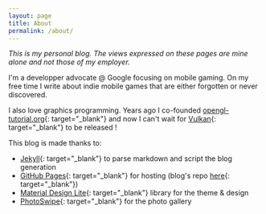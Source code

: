 ```yaml
---
layout: page
title: About
permalink: /about/
---
```


*This is my personal blog. The views expressed on these pages are mine alone and not those of my employer.*

I'm a developper advocate @ Google focusing on mobile gaming.
On my free time I write about indie mobile games that are either forgotten or never discovered.

I also love graphics programming. Years ago I co-founded [opengl-tutorial.org](http://www.opengl-tutorial.org){: target="_blank"} and now I can't wait for [Vulkan](https://www.khronos.org/vulkan){: target="_blank"} to be released !

This blog is made thanks to:

 * [Jekyll](https://jekyllrb.com/){: target="_blank"} to parse markdown and script the blog generation
 * [GitHub Pages](https://pages.github.com/){: target="_blank"} for hosting (blog's repo [here](https://github.com/Whiteseeker/whiteseeker.github.io){: target="_blank"})
 * [Material Design Lite](http://www.getmdl.io/){: target="_blank"} library for the theme & design
 * [PhotoSwipe](http://photoswipe.com/){: target="_blank"} for the photo gallery


